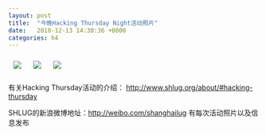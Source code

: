 ```yaml
---
layout: post
title:  "今晚Hacking Thursday Night活动照片"
date:   2018-12-13 14:30:36 +0000
categories: h4
---
```


[<img style='margin:10px;' src='/res2018/ic13.h4/ic13_2025_0800+08.1920p.jpg'>](/res2018/ic13.h4/ic13_2025_0800+08.JPG)
[<img style='margin:10px;' src='/res2018/ic13.h4/ic13_2025_2300+08.1920p.jpg'>](/res2018/ic13.h4/ic13_2025_2300+08.JPG)
[<img style='margin:10px;' src='/res2018/ic13.h4/ic13_2055_2800+08.1920p.jpg'>](/res2018/ic13.h4/ic13_2055_2800+08.JPG)

有关Hacking Thursday活动的介绍：
http://www.shlug.org/about/#hacking-thursday

SHLUG的新浪微博地址：http://weibo.com/shanghailug 有每次活动照片以及信息发布


